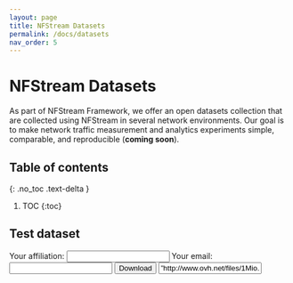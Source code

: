 ```yaml
---
layout: page
title: NFStream Datasets
permalink: /docs/datasets
nav_order: 5
---
```


# NFStream Datasets

As part of NFStream Framework, we offer an open datasets collection that are collected using NFStream in several network 
environments. Our goal is to make network traffic measurement and analytics experiments simple, comparable, and 
reproducible (**coming soon**).

## Table of contents
{: .no_toc .text-delta }

1. TOC
{:toc}


## Test dataset
<form
  action="https://formspree.io/xnqoaprl"
  method="POST"
>
  <label>
    Your affiliation:
    <input type="text" name="_replyto">
  </label>
  <label>
    Your email:
    <input type="text" name="_replyto">
  </label>
  <button type="submit">Download</button>
  <input type=”hidden” name=”_next” value=”http://www.ovh.net/files/1Mio.dat” />
</form>
